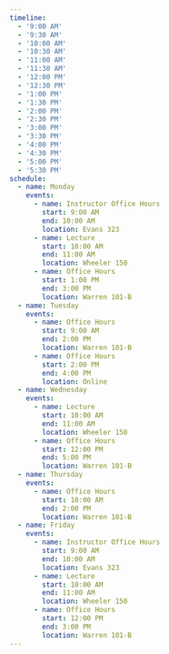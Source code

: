 ```yaml
---
timeline:
  - '9:00 AM'
  - '9:30 AM'
  - '10:00 AM'
  - '10:30 AM'
  - '11:00 AM'
  - '11:30 AM'
  - '12:00 PM'
  - '12:30 PM'
  - '1:00 PM'
  - '1:30 PM'
  - '2:00 PM'
  - '2:30 PM'
  - '3:00 PM'
  - '3:30 PM'
  - '4:00 PM'
  - '4:30 PM'
  - '5:00 PM'
  - '5:30 PM'
schedule:
  - name: Monday
    events:
      - name: Instructor Office Hours
        start: 9:00 AM
        end: 10:00 AM
        location: Evans 323
      - name: Lecture
        start: 10:00 AM
        end: 11:00 AM
        location: Wheeler 150
      - name: Office Hours
        start: 1:00 PM
        end: 3:00 PM
        location: Warren 101-B
  - name: Tuesday
    events:
      - name: Office Hours
        start: 9:00 AM
        end: 2:00 PM
        location: Warren 101-B
      - name: Office Hours
        start: 2:00 PM
        end: 4:00 PM
        location: Online
  - name: Wednesday
    events:
      - name: Lecture
        start: 10:00 AM
        end: 11:00 AM
        location: Wheeler 150
      - name: Office Hours
        start: 12:00 PM
        end: 5:00 PM
        location: Warren 101-B
  - name: Thursday
    events:  
      - name: Office Hours
        start: 10:00 AM
        end: 2:00 PM
        location: Warren 101-B
  - name: Friday
    events:
      - name: Instructor Office Hours
        start: 9:00 AM
        end: 10:00 AM
        location: Evans 323
      - name: Lecture
        start: 10:00 AM
        end: 11:00 AM
        location: Wheeler 150
      - name: Office Hours
        start: 12:00 PM
        end: 3:00 PM
        location: Warren 101-B
---
```

